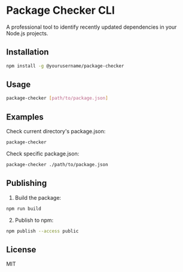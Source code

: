 # Package Checker CLI

A professional tool to identify recently updated dependencies in your Node.js projects.

## Installation

```bash
npm install -g @yourusername/package-checker
```

## Usage

```bash
package-checker [path/to/package.json]
```

## Examples

Check current directory's package.json:
```bash
package-checker
```

Check specific package.json:
```bash
package-checker ./path/to/package.json
```

## Publishing

1. Build the package:
```bash
npm run build
```

2. Publish to npm:
```bash
npm publish --access public
```

## License
MIT
